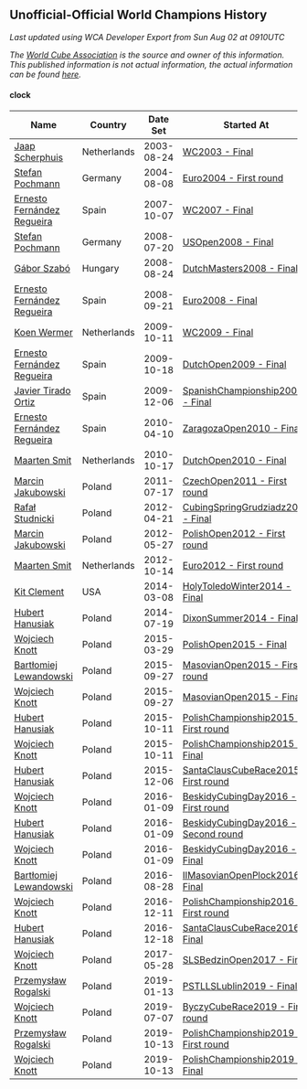 ## Unofficial-Official World Champions History

*Last updated using WCA Developer Export from Sun Aug 02 at 0910UTC*

*The [World Cube Association](https://www.worldcubeassociation.org) is the source and owner of this information. This published information is not actual information, the actual information can be found [here](https://www.worldcubeassociation.org/results).*

#### clock

|Name|Country|Date Set|Started At|Ended At|Days Held|  
|--|--|--|--|--|--|  
|[Jaap Scherphuis](https://www.worldcubeassociation.org/persons/2003SCHE01)|Netherlands|2003-08-24|[WC2003 - Final](https://www.worldcubeassociation.org/competitions/WC2003/results/all#eclock_f)|[Euro2004 - First round](https://www.worldcubeassociation.org/competitions/Euro2004/results/all#eclock_1)|350|  
|[Stefan Pochmann](https://www.worldcubeassociation.org/persons/2003POCH01)|Germany|2004-08-08|[Euro2004 - First round](https://www.worldcubeassociation.org/competitions/Euro2004/results/all#eclock_1)|[WC2007 - Final](https://www.worldcubeassociation.org/competitions/WC2007/results/all#eclock_c)|1155|  
|[Ernesto Fernández Regueira](https://www.worldcubeassociation.org/persons/2004FERN01)|Spain|2007-10-07|[WC2007 - Final](https://www.worldcubeassociation.org/competitions/WC2007/results/all#eclock_c)|[USOpen2008 - Final](https://www.worldcubeassociation.org/competitions/USOpen2008/results/all#eclock_f)|287|  
|[Stefan Pochmann](https://www.worldcubeassociation.org/persons/2003POCH01)|Germany|2008-07-20|[USOpen2008 - Final](https://www.worldcubeassociation.org/competitions/USOpen2008/results/all#eclock_f)|[DutchMasters2008 - Final](https://www.worldcubeassociation.org/competitions/DutchMasters2008/results/all#eclock_f)|35|  
|[Gábor Szabó](https://www.worldcubeassociation.org/persons/2005SZAB02)|Hungary|2008-08-24|[DutchMasters2008 - Final](https://www.worldcubeassociation.org/competitions/DutchMasters2008/results/all#eclock_f)|[Euro2008 - Final](https://www.worldcubeassociation.org/competitions/Euro2008/results/all#eclock_f)|28|  
|[Ernesto Fernández Regueira](https://www.worldcubeassociation.org/persons/2004FERN01)|Spain|2008-09-21|[Euro2008 - Final](https://www.worldcubeassociation.org/competitions/Euro2008/results/all#eclock_f)|[WC2009 - Final](https://www.worldcubeassociation.org/competitions/WC2009/results/all#eclock_c)|385|  
|[Koen Wermer](https://www.worldcubeassociation.org/persons/2008WERM02)|Netherlands|2009-10-11|[WC2009 - Final](https://www.worldcubeassociation.org/competitions/WC2009/results/all#eclock_c)|[DutchOpen2009 - Final](https://www.worldcubeassociation.org/competitions/DutchOpen2009/results/all#eclock_c)|7|  
|[Ernesto Fernández Regueira](https://www.worldcubeassociation.org/persons/2004FERN01)|Spain|2009-10-18|[DutchOpen2009 - Final](https://www.worldcubeassociation.org/competitions/DutchOpen2009/results/all#eclock_c)|[SpanishChampionship2009 - Final](https://www.worldcubeassociation.org/competitions/SpanishChampionship2009/results/all#eclock_c)|49|  
|[Javier Tirado Ortiz](https://www.worldcubeassociation.org/persons/2009TIRA01)|Spain|2009-12-06|[SpanishChampionship2009 - Final](https://www.worldcubeassociation.org/competitions/SpanishChampionship2009/results/all#eclock_c)|[ZaragozaOpen2010 - Final](https://www.worldcubeassociation.org/competitions/ZaragozaOpen2010/results/all#eclock_f)|125|  
|[Ernesto Fernández Regueira](https://www.worldcubeassociation.org/persons/2004FERN01)|Spain|2010-04-10|[ZaragozaOpen2010 - Final](https://www.worldcubeassociation.org/competitions/ZaragozaOpen2010/results/all#eclock_f)|[DutchOpen2010 - Final](https://www.worldcubeassociation.org/competitions/DutchOpen2010/results/all#eclock_f)|190|  
|[Maarten Smit](https://www.worldcubeassociation.org/persons/2008SMIT04)|Netherlands|2010-10-17|[DutchOpen2010 - Final](https://www.worldcubeassociation.org/competitions/DutchOpen2010/results/all#eclock_f)|[CzechOpen2011 - First round](https://www.worldcubeassociation.org/competitions/CzechOpen2011/results/all#eclock_1)|273|  
|[Marcin Jakubowski](https://www.worldcubeassociation.org/persons/2007JAKU01)|Poland|2011-07-17|[CzechOpen2011 - First round](https://www.worldcubeassociation.org/competitions/CzechOpen2011/results/all#eclock_1)|[CubingSpringGrudziadz2012 - Final](https://www.worldcubeassociation.org/competitions/CubingSpringGrudziadz2012/results/all#eclock_c)|279|  
|[Rafał Studnicki](https://www.worldcubeassociation.org/persons/2005STUD01)|Poland|2012-04-21|[CubingSpringGrudziadz2012 - Final](https://www.worldcubeassociation.org/competitions/CubingSpringGrudziadz2012/results/all#eclock_c)|[PolishOpen2012 - First round](https://www.worldcubeassociation.org/competitions/PolishOpen2012/results/all#eclock_1)|36|  
|[Marcin Jakubowski](https://www.worldcubeassociation.org/persons/2007JAKU01)|Poland|2012-05-27|[PolishOpen2012 - First round](https://www.worldcubeassociation.org/competitions/PolishOpen2012/results/all#eclock_1)|[Euro2012 - First round](https://www.worldcubeassociation.org/competitions/Euro2012/results/all#eclock_1)|140|  
|[Maarten Smit](https://www.worldcubeassociation.org/persons/2008SMIT04)|Netherlands|2012-10-14|[Euro2012 - First round](https://www.worldcubeassociation.org/competitions/Euro2012/results/all#eclock_1)|1 year after [ZonhovenOpen2013](https://www.worldcubeassociation.org/competitions/ZonhovenOpen2013/results/all#eclock_c)|505|  
|[Kit Clement](https://www.worldcubeassociation.org/persons/2008CLEM01)|USA|2014-03-08|[HolyToledoWinter2014 - Final](https://www.worldcubeassociation.org/competitions/HolyToledoWinter2014/results/all#eclock_c)|[DixonSummer2014 - Final](https://www.worldcubeassociation.org/competitions/DixonSummer2014/results/all#eclock_f)|133|  
|[Hubert Hanusiak](https://www.worldcubeassociation.org/persons/2013HANU01)|Poland|2014-07-19|[DixonSummer2014 - Final](https://www.worldcubeassociation.org/competitions/DixonSummer2014/results/all#eclock_f)|[PolishOpen2015 - Final](https://www.worldcubeassociation.org/competitions/PolishOpen2015/results/all#eclock_f)|253|  
|[Wojciech Knott](https://www.worldcubeassociation.org/persons/2011KNOT01)|Poland|2015-03-29|[PolishOpen2015 - Final](https://www.worldcubeassociation.org/competitions/PolishOpen2015/results/all#eclock_f)|[MasovianOpen2015 - First round](https://www.worldcubeassociation.org/competitions/MasovianOpen2015/results/all#eclock_d)|182|  
|[Bartłomiej Lewandowski](https://www.worldcubeassociation.org/persons/2013LEWA01)|Poland|2015-09-27|[MasovianOpen2015 - First round](https://www.worldcubeassociation.org/competitions/MasovianOpen2015/results/all#eclock_d)|[MasovianOpen2015 - Final](https://www.worldcubeassociation.org/competitions/MasovianOpen2015/results/all#eclock_f)|0|  
|[Wojciech Knott](https://www.worldcubeassociation.org/persons/2011KNOT01)|Poland|2015-09-27|[MasovianOpen2015 - Final](https://www.worldcubeassociation.org/competitions/MasovianOpen2015/results/all#eclock_f)|[PolishChampionship2015 - First round](https://www.worldcubeassociation.org/competitions/PolishChampionship2015/results/all#eclock_d)|14|  
|[Hubert Hanusiak](https://www.worldcubeassociation.org/persons/2013HANU01)|Poland|2015-10-11|[PolishChampionship2015 - First round](https://www.worldcubeassociation.org/competitions/PolishChampionship2015/results/all#eclock_d)|[PolishChampionship2015 - Final](https://www.worldcubeassociation.org/competitions/PolishChampionship2015/results/all#eclock_f)|0|  
|[Wojciech Knott](https://www.worldcubeassociation.org/persons/2011KNOT01)|Poland|2015-10-11|[PolishChampionship2015 - Final](https://www.worldcubeassociation.org/competitions/PolishChampionship2015/results/all#eclock_f)|[SantaClausCubeRace2015 - First round](https://www.worldcubeassociation.org/competitions/SantaClausCubeRace2015/results/all#eclock_d)|56|  
|[Hubert Hanusiak](https://www.worldcubeassociation.org/persons/2013HANU01)|Poland|2015-12-06|[SantaClausCubeRace2015 - First round](https://www.worldcubeassociation.org/competitions/SantaClausCubeRace2015/results/all#eclock_d)|[BeskidyCubingDay2016 - First round](https://www.worldcubeassociation.org/competitions/BeskidyCubingDay2016/results/all#eclock_d)|34|  
|[Wojciech Knott](https://www.worldcubeassociation.org/persons/2011KNOT01)|Poland|2016-01-09|[BeskidyCubingDay2016 - First round](https://www.worldcubeassociation.org/competitions/BeskidyCubingDay2016/results/all#eclock_d)|[BeskidyCubingDay2016 - Second round](https://www.worldcubeassociation.org/competitions/BeskidyCubingDay2016/results/all#eclock_2)|0|  
|[Hubert Hanusiak](https://www.worldcubeassociation.org/persons/2013HANU01)|Poland|2016-01-09|[BeskidyCubingDay2016 - Second round](https://www.worldcubeassociation.org/competitions/BeskidyCubingDay2016/results/all#eclock_2)|[BeskidyCubingDay2016 - Final](https://www.worldcubeassociation.org/competitions/BeskidyCubingDay2016/results/all#eclock_f)|0|  
|[Wojciech Knott](https://www.worldcubeassociation.org/persons/2011KNOT01)|Poland|2016-01-09|[BeskidyCubingDay2016 - Final](https://www.worldcubeassociation.org/competitions/BeskidyCubingDay2016/results/all#eclock_f)|[IIMasovianOpenPlock2016 - Final](https://www.worldcubeassociation.org/competitions/IIMasovianOpenPlock2016/results/all#eclock_f)|232|  
|[Bartłomiej Lewandowski](https://www.worldcubeassociation.org/persons/2013LEWA01)|Poland|2016-08-28|[IIMasovianOpenPlock2016 - Final](https://www.worldcubeassociation.org/competitions/IIMasovianOpenPlock2016/results/all#eclock_f)|[PolishChampionship2016 - First round](https://www.worldcubeassociation.org/competitions/PolishChampionship2016/results/all#eclock_d)|105|  
|[Wojciech Knott](https://www.worldcubeassociation.org/persons/2011KNOT01)|Poland|2016-12-11|[PolishChampionship2016 - First round](https://www.worldcubeassociation.org/competitions/PolishChampionship2016/results/all#eclock_d)|[SantaClausCubeRace2016 - Final](https://www.worldcubeassociation.org/competitions/SantaClausCubeRace2016/results/all#eclock_c)|7|  
|[Hubert Hanusiak](https://www.worldcubeassociation.org/persons/2013HANU01)|Poland|2016-12-18|[SantaClausCubeRace2016 - Final](https://www.worldcubeassociation.org/competitions/SantaClausCubeRace2016/results/all#eclock_c)|[SLSBedzinOpen2017 - Final](https://www.worldcubeassociation.org/competitions/SLSBedzinOpen2017/results/all#eclock_c)|161|  
|[Wojciech Knott](https://www.worldcubeassociation.org/persons/2011KNOT01)|Poland|2017-05-28|[SLSBedzinOpen2017 - Final](https://www.worldcubeassociation.org/competitions/SLSBedzinOpen2017/results/all#eclock_c)|[PSTLLSLublin2019 - Final](https://www.worldcubeassociation.org/competitions/PSTLLSLublin2019/results/all#eclock_f)|595|  
|[Przemysław Rogalski](https://www.worldcubeassociation.org/persons/2013ROGA02)|Poland|2019-01-13|[PSTLLSLublin2019 - Final](https://www.worldcubeassociation.org/competitions/PSTLLSLublin2019/results/all#eclock_f)|[ByczyCubeRace2019 - First round](https://www.worldcubeassociation.org/competitions/ByczyCubeRace2019/results/all#eclock_d)|175|  
|[Wojciech Knott](https://www.worldcubeassociation.org/persons/2011KNOT01)|Poland|2019-07-07|[ByczyCubeRace2019 - First round](https://www.worldcubeassociation.org/competitions/ByczyCubeRace2019/results/all#eclock_d)|[PolishChampionship2019 - First round](https://www.worldcubeassociation.org/competitions/PolishChampionship2019/results/all#eclock_1)|98|  
|[Przemysław Rogalski](https://www.worldcubeassociation.org/persons/2013ROGA02)|Poland|2019-10-13|[PolishChampionship2019 - First round](https://www.worldcubeassociation.org/competitions/PolishChampionship2019/results/all#eclock_1)|[PolishChampionship2019 - Final](https://www.worldcubeassociation.org/competitions/PolishChampionship2019/results/all#eclock_f)|0|  
|[Wojciech Knott](https://www.worldcubeassociation.org/persons/2011KNOT01)|Poland|2019-10-13|[PolishChampionship2019 - Final](https://www.worldcubeassociation.org/competitions/PolishChampionship2019/results/all#eclock_f)|Ongoing|294|  
